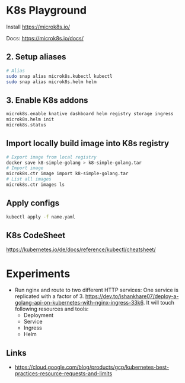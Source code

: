 # K8s Playground

Install https://microk8s.io/

Docs: https://microk8s.io/docs/

## 2. Setup aliases

```bash
# Alias
sudo snap alias microk8s.kubectl kubectl
sudo snap alias microk8s.helm helm
```

## 3. Enable K8s addons

```bash
microk8s.enable knative dashboard helm registry storage ingress
microk8s.helm init
microk8s.status
```

## Import locally build image into K8s registry

```bash
# Export image from local registry
docker save k8-simple-golang > k8-simple-golang.tar
# Import image
microk8s.ctr image import k8-simple-golang.tar
# List all images
microk8s.ctr images ls
```

## Apply configs

```bash
kubectl apply -f name.yaml
```

## K8s CodeSheet

https://kubernetes.io/de/docs/reference/kubectl/cheatsheet/

# Experiments

- Run nginx and route to two different HTTP services: One service is replicated with a factor of 3. https://dev.to/ishankhare07/deploy-a-golang-api-on-kubernetes-with-nginx-ingress-33k6. It will touch following resources and tools:
  - Deployment
  - Service
  - Ingress
  - Helm

## Links

- https://cloud.google.com/blog/products/gcp/kubernetes-best-practices-resource-requests-and-limits
